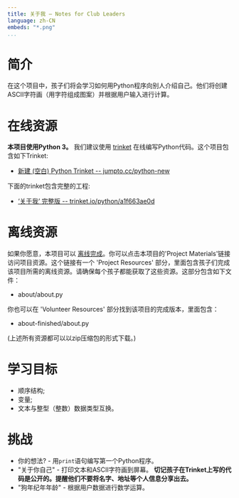 ```yaml
---
title: 关于我 — Notes for Club Leaders
language: zh-CN
embeds: "*.png"
...
```


# 简介

在这个项目中，孩子们将会学习如何用Python程序向别人介绍自己。他们将创建ASCII字符画（用字符组成图案）并根据用户输入进行计算。

# 在线资源

__本项目使用Python 3。__ 我们建议使用 [trinket](https://trinket.io/) 在线编写Python代码。这个项目包含如下Trinket:

+ [新建 (空白) Python Trinket -- jumpto.cc/python-new](http://jumpto.cc/python-new)

下面的trinket包含完整的工程:

+ [‘关于我’ 完整版 -- trinket.io/python/a1f663ae0d](https://trinket.io/python/a1f663ae0d)

# 离线资源

如果你愿意，本项目可以 [离线完成](https://www.codeclubprojects.org/en-GB/resources/python-working-offline/)。你可以点击本项目的'Project Materials'链接访问项目资源。这个链接有一个 'Project Resources' 部分，里面包含孩子们完成该项目所需的离线资源。请确保每个孩子都能获取了这些资源。这部分包含如下文件：

+ about/about.py

你也可以在 'Volunteer Resources' 部分找到该项目的完成版本，里面包含：

+ about-finished/about.py

(上述所有资源都可以以zip压缩包的形式下载。)

# 学习目标

+ 顺序结构;
+ 变量;
+ 文本与整型（整数）数据类型互换。

# 挑战

+ 你的想法? - 用`print`语句编写第一个Python程序。
+ "关于你自己" - 打印文本和ASCII字符画到屏幕。 __切记孩子在Trinket上写的代码是公开的。提醒他们不要将名字、地址等个人信息分享出去。__
+ "狗年纪年年龄" - 根据用户数据进行数学运算。